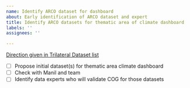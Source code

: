 ```yaml
---
name: Identify ARCO dataset for dashboard
about: Early identification of ARCO dataset and expert
title: Identify ARCO datasets for thematic area of climate dashboard
labels: ''
assignees: ''

---
```


[Direction given in Trilateral Dataset list](https://docs.google.com/spreadsheets/d/1WvwifHCN44fntlUKPDBMkfzpvrGQcbyMsBCFtn7Pu1M/edit#gid=1098798450)

- [ ] Propose initial dataset(s) for thematic area climate dashboard
- [ ] Check with Manil and team
- [ ] Identify data experts who will validate COG for those datasets
